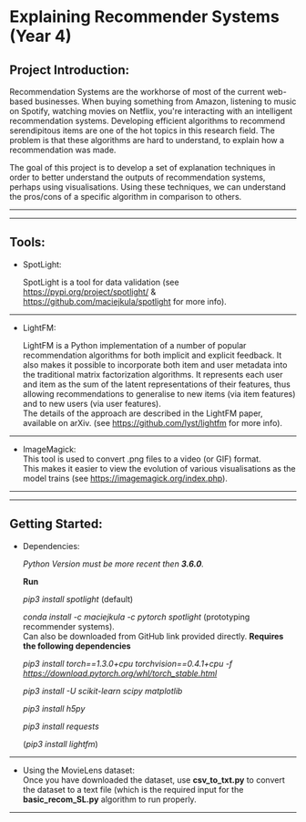 # Explaining Recommender Systems (Year 4)
## Project Introduction:
Recommendation Systems are the workhorse of most of the current web-based businesses. When buying something from Amazon, listening to music on Spotify, watching movies on Netflix, you're interacting with an intelligent recommendation systems. Developing efficient algorithms to recommend serendipitous items are one of the hot topics in this research field. The problem is that these algorithms are hard to understand, to explain how a recommendation was made.

The goal of this project is to develop a set of explanation techniques in order to better understand the outputs of recommendation systems, perhaps using visualisations. Using these techniques, we can understand the pros/cons of a specific algorithm in comparison to others.

---
---

## Tools:
* SpotLight:

  SpotLight is a tool for data validation (see https://pypi.org/project/spotlight/ & https://github.com/maciejkula/spotlight for more info).
  
---

* LightFM:

  LightFM is a Python implementation of a number of popular recommendation algorithms for both implicit and explicit feedback. It also makes it possible to incorporate both item and user metadata into the traditional matrix factorization algorithms. It represents each user and item as the sum of the latent representations of their features, thus allowing recommendations to generalise to new items (via item features) and to new users (via user features).
<br/>The details of the approach are described in the LightFM paper, available on arXiv. (see https://github.com/lyst/lightfm for more info).

---

* ImageMagick:
  <br/>This tool is used to convert .png files to a video (or GIF) format.
  <br/>This makes it easier to view the evolution of various visualisations as the model trains (see https://imagemagick.org/index.php).
  
---
---

## Getting Started:
* Dependencies:

  *Python Version must be more recent then **3.6.0**.*
  
  **Run**
  
  *pip3 install spotlight* (default)
  
  *conda install -c maciejkula -c pytorch spotlight* (prototyping recommender systems).
  <br/>Can also be downloaded from GitHub link provided directly. **Requires the following dependencies**
  
  *pip3 install torch==1.3.0+cpu torchvision==0.4.1+cpu -f https://download.pytorch.org/whl/torch_stable.html*
  
  *pip3 install -U scikit-learn scipy matplotlib*
  
  *pip3 install h5py*
  
  *pip3 install requests*
  
  (*pip3 install lightfm*)

---

* Using the MovieLens dataset:
<br/>Once you have downloaded the dataset, use **csv_to_txt.py** to convert the dataset to a text file (which is the required input for the **basic_recom_SL.py** algorithm to run properly.

---
